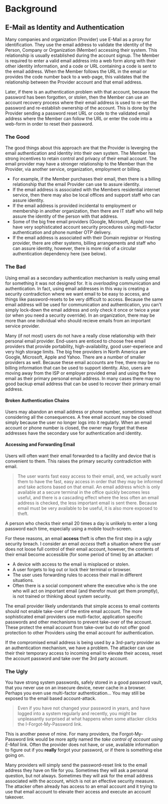 # Background
## E-Mail as Identity and Authentication
Many companies and organization (Provider) use E-Mail as a proxy for identification. They use the email address to validate the identity of the Person, Company or Organization (Member) accessing their system. This relationship is usually established during the account signup. The Member is required to enter a valid email address into a web form along with their other identity information, and a code or URL containing a code is sent to the email address. When the Member follows the URL in the email or provides the code number back to a web-page, this validates that the relationship between the Provider account and that email address.

Later, if there is an authentication problem with that account, because the password has been forgotten, or stolen, then the Member can use an account recovery process where their email address is used to re-set the password and re-establish ownership of the account. This is done by the Provider sending a password reset URL or code to the validated email address where the Member can follow the URL or enter the code into a web-form in order to reset their password.
### The Good
The good things about this approach are that the Provider is leverging the email authentication and identity into their own system. The Member has strong incentives to retain control and privacy of their email account. The email provider may have a stronger relationship to the Member than the Provider, via another service, organization, employment or billing.
   - For example, if the Member purchases their email, then there is a billing relationship that the email Provider can use to assure identity.
   - If the email address is associated with the Members residential internet service, then there may also be local offices and support staff who can assure identity.
   - If the email address is provided incidental to employment or membership in another organization, then there are IT staff who will help assure the identity of the person with that address.
   - Some of the big free email providers (Google, Microsoft, Apple) now have very sophisticated account security procedures using mutli-factor authentication and phone number OTP delivery.
   - If the email address is associated with their Domain registrar or Hosting provider, there are other systems, billing arrangements and staff who can assure identity, however, there is more risk of a circular authentication dependency here (see below).

### The Bad
Using email as a secondary authentication mechanism is really using email for something it was not designed for. It is *overloading* communication and authentication. In fact, using email addresses in this way is creating a security contradiction where we want email to be easy to access, and things like password-resets to be very difficult to access. Because the same email address will be used for communication and authentication, you can't simply lock-down the email address and only check it once or twice a year (or when you need a security override). In an organization, there may be more than one individual who should recieve emails from an important service provider.

Many (if not most) users do not have a really close relationship with their personal email provider. End-users are enticed to choose free email providers that provide portability, high-availability, good user-experiece and very high storage limits. The big free providers in North America are Google, Microsoft, Apple and Yahoo. There are a number of smaller providers as well.  Because these email accounts are free, there may be no billing information that can be used to support identity.  Also, users are moving away from the ISP or employer provided email and using the free email as their primary personal email address. In many cases there may no good backup email address that can be used to recover their primary email address.
#### Broken Authentication Chains
Users may abandon an email address or phone number, sometimes without considering all the consequences. A free email account may be closed simply because the user no longer logs into it regularly. 
When an email account or phone number is closed, the owner may forget that these addresses have the secondary use for authentication and identity.
#### Accessing and Forwarding Email
Users will often want their email forwarded to a facility and device that is convenient to them. This raises the primary security contradiction with email.
> The user wants fast easy access to their email, and, we actually want them to have the fast, easy access in order that they may be informed and take actions based on that email.
An email address which is only available at a secure terminal in the office quickly becomes less useful, and there is a cascading effect where the less often an email address is checked, the less important email is sent there.
Because email must be very available to be useful, it is also more exposed to theft.

A person who checks their email 20 times a day is unlikely to enter a long password each time, especially using a
mobile touch-screen.

For these reasons, an email **access** theft is often the first step in a ugly security breach.  I consider an email *access* theft a situation where the user does not loose full control of their email account, however, the contents of their email become accessible (for some period of time) by an attacker:
   - A device with access to the email is misplaced or stolen.
   - A user forgets to log out or lock their terminal or browser.
   - The user uses forwarding rules to access their mail in different situations.
   - Often there is a social component where the executive who is the one who will act on important email (and therefor must get them promptly), is not trained or thinking about system security.

The email provider likely understands that simple access to email contents should not enable take-over of the entire email account. The more sophisticated email providers use mutli-factor, application specific passwords and other mechanisms to prevent take-over of the account. These protect the email account from take-over but do not offer
good protection to other Providers using the email account for authentication.

If the compromised email address is being used by a 3rd-party provider as an authentication mechanism, we have a problem. The attacker can use their their temporary access to incoming email to elevate their access, reset the account password and take over the 3rd party account.

### The Ugly
You have strong system passwords, safely stored in a good password vault, that you never use on an insecure device, never cache in a browser. Perhaps you even use multi-factor authentication...
You may still be exposed to the email based account-attack.

> Even if you have not changed your password in years, and have logged into a system regularly and recently, you might be unpleasantly surprised at what happens when some attacker clicks the I-Forgot-My-Password link.

This is another peeve of mine. For many providers, the Forgot-My-Password link would be more aptly named the *take*
*control* *of* *account* *using* *E-Mail* link. Often the provider does not have, or use, available information to figure out if you **really** forgot your password, or if there is something else going on.

Many providers will simply send the password-reset link to the email address they have on file for you. Sometimes they will ask a personal question, but not always. Sometimes they will ask for the email address associated with the account, which is not an effective security measure. The attacker often already has access to an email account and it trying to use that email account to elevate their access and execute an account takeover.
